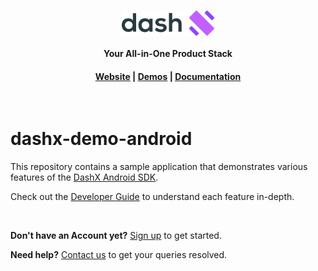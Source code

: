 <p align="center">
    <br />
    <a href="https://dashx.com"><img src="https://raw.githubusercontent.com/dashxhq/brand-book/master/assets/logo-black-text-color-icon@2x.png" alt="DashX" height="40" /></a>
    <br />
    <br />
    <strong>Your All-in-One Product Stack</strong>
</p>

<div align="center">
  <h4>
    <a href="https://dashx.com">Website</a>
    <span> | </span>
    <a href="https://dashxdemo.com">Demos</a>
    <span> | </span>
    <a href="https://docs.dashx.com/developer">Documentation</a>
  </h4>
</div>

<br />

# dashx-demo-android

This repository contains a sample application that demonstrates various features of the [DashX Android SDK](https://github.com/dashxhq/dashx-android).

Check out the [Developer Guide](https://docs.dashx.com/developer) to understand each feature in-depth.

<br />

**Don't have an Account yet?** [Sign up](https://app.dashx.com) to get started.

**Need help?** [Contact us](mailto:support@dashx.com) to get your queries resolved.
